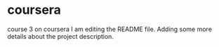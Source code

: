 # coursera
course 3 on coursera
I am editing the README file. Adding some more details about the project description.

